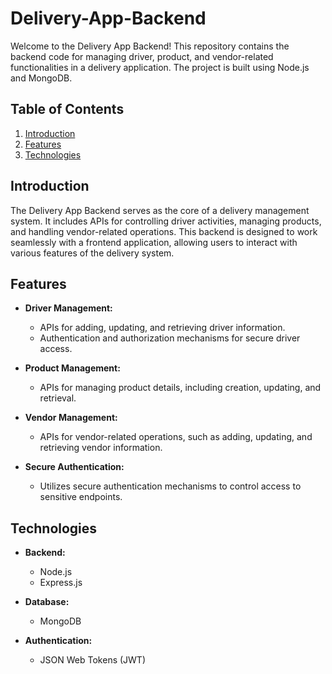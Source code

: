 # Delivery-App-Backend

Welcome to the Delivery App Backend! This repository contains the backend code for managing driver, product, and vendor-related functionalities in a delivery application. The project is built using Node.js and MongoDB.

## Table of Contents
1. [Introduction](#introduction)
2. [Features](#features)
3. [Technologies](#technologies)

## Introduction

The Delivery App Backend serves as the core of a delivery management system. It includes APIs for controlling driver activities, managing products, and handling vendor-related operations. This backend is designed to work seamlessly with a frontend application, allowing users to interact with various features of the delivery system.

## Features

- **Driver Management:**
  - APIs for adding, updating, and retrieving driver information.
  - Authentication and authorization mechanisms for secure driver access.

- **Product Management:**
  - APIs for managing product details, including creation, updating, and retrieval.

- **Vendor Management:**
  - APIs for vendor-related operations, such as adding, updating, and retrieving vendor information.

- **Secure Authentication:**
  - Utilizes secure authentication mechanisms to control access to sensitive endpoints.

## Technologies

- **Backend:**
  - Node.js
  - Express.js

- **Database:**
  - MongoDB

- **Authentication:**
  - JSON Web Tokens (JWT)


